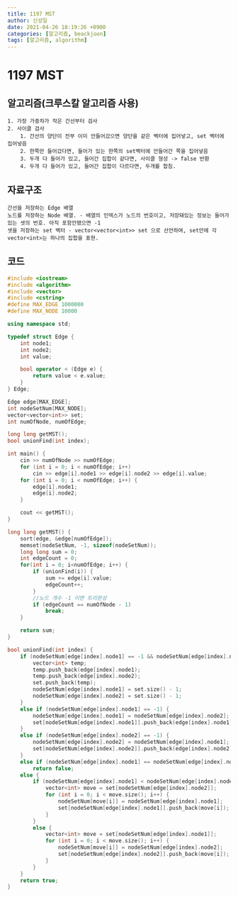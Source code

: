 ```yaml
---
title: 1197 MST
author: 신성일
date: 2021-04-26 18:19:26 +0900
categories: [알고리즘, beackjoon]
tags: [알고리즘, algorithm]
---
```


# 1197 MST

## 알고리즘(크루스칼 알고리즘 사용)

    1. 가장 가중차가 작은 간선부터 검사
    2. 사이클 검사
    	1. 간선의 양단이 전부 이미 안들어갔으면 양단을 같은 벡터에 집어넣고, set 벡터에 집어넣음
    	2. 한쪽만 들어갔다면, 들어가 있는 한쪽의 set벡터에 안들어간 쪽을 집어넣음
    	3. 두개 다 들어가 있고, 들어간 집합이 같다면, 사이클 형성 -> false 반환
    	4. 두개 다 들어가 있고, 들어간 집합이 다르다면, 두개를 합침.

## 자료구조

    간선을 저장하는 Edge 배열
    노드를 저장하는 Node 배열. - 배열의 인덱스가 노드의 번호이고, 저장돼있는 정보는 들어가있는 셋의 번호. 아직 포함안됐으면 -1
    셋을 저장하는 set 벡터 - vector<vector<int>> set 으로 선언하여, set안에 각 vector<int>는 하나의 집합을 표현.

## 코드

```cpp
#include <iostream>
#include <algorithm>
#include <vector>
#include <cstring>
#define MAX_EDGE 1000000
#define MAX_NODE 10000

using namespace std;

typedef struct Edge {
	int node1;
	int node2;
	int value;

	bool operator < (Edge e) {
		return value < e.value;
	}
} Edge;

Edge edge[MAX_EDGE];
int nodeSetNum[MAX_NODE];
vector<vector<int>> set;
int numOfNode, numOfEdge;

long long getMST();
bool unionFind(int index);

int main() {
	cin >> numOfNode >> numOfEdge;
	for (int i = 0; i < numOfEdge; i++)
		cin >> edge[i].node1 >> edge[i].node2 >> edge[i].value;
	for (int i = 0; i < numOfEdge; i++) {
		edge[i].node1;
		edge[i].node2;
	}

	cout << getMST();
}

long long getMST() {
	sort(edge, &edge[numOfEdge]);
	memset(nodeSetNum, -1, sizeof(nodeSetNum));
	long long sum = 0;
	int edgeCount = 0;
	for(int i = 0; i<numOfEdge; i++) {
		if (unionFind(i)) {
			sum += edge[i].value;
			edgeCount++;
		}
		//노드 개수 -1 이면 트리완성
		if (edgeCount == numOfNode - 1)
			break;
	}

	return sum;
}

bool unionFind(int index) {
	if (nodeSetNum[edge[index].node1] == -1 && nodeSetNum[edge[index].node2] == -1) {
		vector<int> temp;
		temp.push_back(edge[index].node1);
		temp.push_back(edge[index].node2);
		set.push_back(temp);
		nodeSetNum[edge[index].node1] = set.size() - 1;
		nodeSetNum[edge[index].node2] = set.size() - 1;
	}
	else if (nodeSetNum[edge[index].node1] == -1) {
		nodeSetNum[edge[index].node1] = nodeSetNum[edge[index].node2];
		set[nodeSetNum[edge[index].node1]].push_back(edge[index].node1);
	}
	else if (nodeSetNum[edge[index].node2] == -1) {
		nodeSetNum[edge[index].node2] = nodeSetNum[edge[index].node1];
		set[nodeSetNum[edge[index].node2]].push_back(edge[index].node2);
	}
	else if (nodeSetNum[edge[index].node1] == nodeSetNum[edge[index].node2])
		return false;
	else {
		if (nodeSetNum[edge[index].node1] < nodeSetNum[edge[index].node2]) {
			vector<int> move = set[nodeSetNum[edge[index].node2]];
			for (int i = 0; i < move.size(); i++) {
				nodeSetNum[move[i]] = nodeSetNum[edge[index].node1];
				set[nodeSetNum[edge[index].node1]].push_back(move[i]);
			}
		}
		else {
			vector<int> move = set[nodeSetNum[edge[index].node1]];
			for (int i = 0; i < move.size(); i++) {
				nodeSetNum[move[i]] = nodeSetNum[edge[index].node2];
				set[nodeSetNum[edge[index].node2]].push_back(move[i]);
			}
		}
	}
	return true;
}
```
